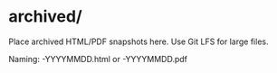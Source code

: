 # archived/

Place archived HTML/PDF snapshots here. Use Git LFS for large files.

Naming: <id>-YYYYMMDD.html or <id>-YYYYMMDD.pdf
